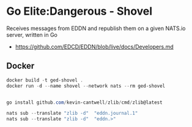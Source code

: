 # Go Elite:Dangerous - Shovel
Receives messages from EDDN and republish them on a given NATS.io server,
written in Go



- https://github.com/EDCD/EDDN/blob/live/docs/Developers.md


## Docker
```powershell
docker build -t ged-shovel .
docker run -d --name shovel --network nats --rm ged-shovel


go install github.com/kevin-cantwell/zlib/cmd/zlib@latest

nats sub --translate "zlib -d"  "eddn.journal.1"
nats sub --translate "zlib -d"  "eddn.>"
```
